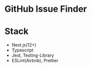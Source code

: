 # GitHub Issue Finder

# Stack

- Next.js(12+)
- Typescript
- Jest, Testing-Library
- ESLint(Airbnb), Prettier
